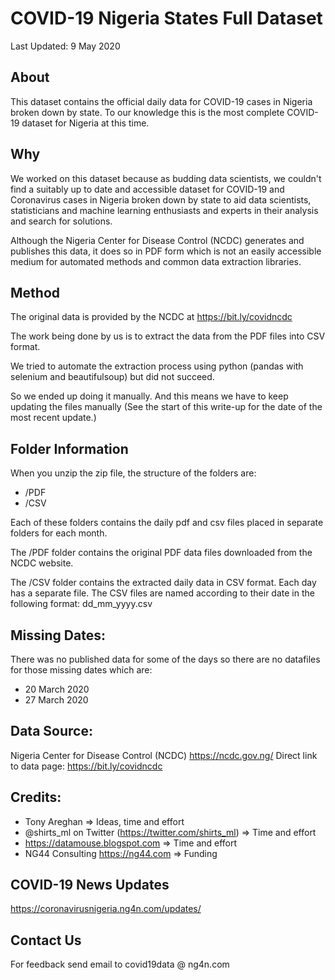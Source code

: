 # COVID-19 Nigeria States Full Dataset
Last Updated: 9 May 2020

## About
This dataset contains the official daily data for COVID-19 cases in Nigeria broken down by state. To our knowledge this is the most complete COVID-19 dataset for Nigeria at this time.

## Why
We worked on this dataset because as budding data scientists, we couldn't find a suitably up to date and accessible dataset for COVID-19 and Coronavirus cases in Nigeria broken down by state to aid data scientists, statisticians and machine learning enthusiasts and experts in their analysis and search for solutions.

Although the Nigeria Center for Disease Control (NCDC) generates and publishes this data, it does so in PDF form which is not an easily accessible medium for automated methods and common data extraction libraries.


## Method
The original data is provided by the NCDC at https://bit.ly/covidncdc

The work being done by us is to extract the data from the PDF files into CSV format.

We tried to automate the extraction process using python (pandas with selenium and beautifulsoup) but did not succeed.

So we ended up doing it manually. And this means we have to keep updating the files manually (See the start of this write-up for the date of the most recent update.) 

## Folder Information
When you unzip the zip file, the structure of the folders are: 
- /PDF
- /CSV

Each of these folders contains the daily pdf and csv files placed in separate folders for each month.
 
The /PDF folder contains the original PDF data files downloaded from the NCDC website.

The /CSV folder contains the extracted daily data in CSV format. Each day has a separate file. The CSV files are named according to their date in the following format: dd_mm_yyyy.csv

## Missing Dates:
There was no published data for some of the days so there are no datafiles for those missing dates which are: 
- 20 March 2020
- 27 March 2020

## Data Source:
Nigeria Center for Disease Control (NCDC) https://ncdc.gov.ng/ 
Direct link to data page: https://bit.ly/covidncdc

## Credits:
- Tony Areghan => Ideas, time and effort 
- @shirts_ml on Twitter (https://twitter.com/shirts_ml) => Time and effort
- https://datamouse.blogspot.com => Time and effort
- NG44 Consulting https://ng44.com => Funding

## COVID-19 News Updates
https://coronavirusnigeria.ng4n.com/updates/

## Contact Us
For feedback send email to covid19data @ ng4n.com
